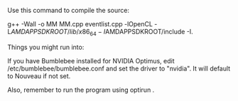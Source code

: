 Use this command to compile the source:

g++ -Wall -o MM MM.cpp eventlist.cpp -lOpenCL -L$AMDAPPSDKROOT/lib/x86_64 -I$AMDAPPSDKROOT/include -I.

Things you might run into:

If you have Bumblebee installed for NVIDIA Optimus, edit /etc/bumblebee/bumblebee.conf and set the driver to "nvidia". It will default to Nouveau if not set.

Also, remember to run the program using optirun <executable>.
